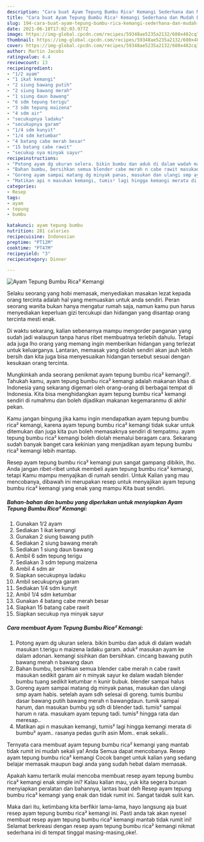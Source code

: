 ```yaml
---
description: "Cara buat Ayam Tepung Bumbu Rica² Kemangi Sederhana dan Mudah Dibuat"
title: "Cara buat Ayam Tepung Bumbu Rica² Kemangi Sederhana dan Mudah Dibuat"
slug: 194-cara-buat-ayam-tepung-bumbu-rica-kemangi-sederhana-dan-mudah-dibuat
date: 2021-06-18T17:02:03.977Z
image: https://img-global.cpcdn.com/recipes/59348ae5235a2132/680x482cq70/ayam-tepung-bumbu-rica-kemangi-foto-resep-utama.jpg
thumbnail: https://img-global.cpcdn.com/recipes/59348ae5235a2132/680x482cq70/ayam-tepung-bumbu-rica-kemangi-foto-resep-utama.jpg
cover: https://img-global.cpcdn.com/recipes/59348ae5235a2132/680x482cq70/ayam-tepung-bumbu-rica-kemangi-foto-resep-utama.jpg
author: Martin Jacobs
ratingvalue: 4.4
reviewcount: 13
recipeingredient:
- "1/2 ayam"
- "1 ikat kemangi"
- "2 siung bawang putih"
- "2 siung bawang merah"
- "1 siung daun bawang"
- "6 sdm tepung terigu"
- "3 sdm tepung maizena"
- "4 sdm air"
- "secukupnya ladaku"
- "secukupnya garam"
- "1/4 sdm kunyit"
- "1/4 sdm ketumbar"
- "4 batang cabe merah besar"
- "15 batang cabe rawit"
- "secukup nya minyak sayur"
recipeinstructions:
- "Potong ayam dg ukuran selera. bikin bumbu dan aduk di dalam wadah masukan t.terigu n maizena ladaku garam. aduk² masukan ayam ke dalam adonan. kemangi sisihkan dan bersihkan. cincang bawang putih bawang merah n bawang daun"
- "Bahan bumbu, bersihkan semua blender cabe merah n cabe rawit masukan sedikit garam air n minyak sayur ke dalam wadah blender bumbu tuang sedikit ketumbar n kunir bubuk. blender sampai halus"
- "Goreng ayam sampai matang dg minyak panas, masukan dan ulangi smp ayam habis. setelah ayam sdh selesai di goreng. tumis bumbu dasar bawang putih bawang merah n bawangdaun. tumik sampai harum, dan masukan bumbu yg sdh di blender tadi. tumis² sampai harum n rata. masukam ayam tepung tadi. tumis² hingga rata dan meresap.."
- "Matikan api n masukan kemangi, tumis² lagi hingga kemangi merata di bumbu² ayam.. rasanya pedas gurih asin Mom.. enak sekalii.."
categories:
- Resep
tags:
- ayam
- tepung
- bumbu

katakunci: ayam tepung bumbu 
nutrition: 281 calories
recipecuisine: Indonesian
preptime: "PT12M"
cooktime: "PT47M"
recipeyield: "3"
recipecategory: Dinner

---
```



![Ayam Tepung Bumbu Rica² Kemangi](https://img-global.cpcdn.com/recipes/59348ae5235a2132/680x482cq70/ayam-tepung-bumbu-rica-kemangi-foto-resep-utama.jpg)

Selaku seorang yang hobi memasak, menyediakan masakan lezat kepada orang tercinta adalah hal yang memuaskan untuk anda sendiri. Peran seorang  wanita bukan hanya mengatur rumah saja, namun kamu pun harus menyediakan keperluan gizi tercukupi dan hidangan yang disantap orang tercinta mesti enak.

Di waktu  sekarang, kalian sebenarnya mampu mengorder panganan yang sudah jadi walaupun tanpa harus ribet membuatnya terlebih dahulu. Tetapi ada juga lho orang yang memang ingin memberikan hidangan yang terlezat untuk keluarganya. Lantaran, memasak yang diolah sendiri akan jauh lebih bersih dan kita juga bisa menyesuaikan hidangan tersebut sesuai dengan kesukaan orang tercinta. 



Mungkinkah anda seorang penikmat ayam tepung bumbu rica² kemangi?. Tahukah kamu, ayam tepung bumbu rica² kemangi adalah makanan khas di Indonesia yang sekarang digemari oleh orang-orang di berbagai tempat di Indonesia. Kita bisa menghidangkan ayam tepung bumbu rica² kemangi sendiri di rumahmu dan boleh dijadikan makanan kegemaranmu di akhir pekan.

Kamu jangan bingung jika kamu ingin mendapatkan ayam tepung bumbu rica² kemangi, karena ayam tepung bumbu rica² kemangi tidak sukar untuk ditemukan dan juga kita pun boleh memasaknya sendiri di tempatmu. ayam tepung bumbu rica² kemangi boleh diolah memalui beragam cara. Sekarang sudah banyak banget cara kekinian yang menjadikan ayam tepung bumbu rica² kemangi lebih mantap.

Resep ayam tepung bumbu rica² kemangi pun sangat gampang dibikin, lho. Anda jangan ribet-ribet untuk membeli ayam tepung bumbu rica² kemangi, tetapi Kamu mampu menyajikan di rumah sendiri. Untuk Kalian yang mau mencobanya, dibawah ini merupakan resep untuk menyajikan ayam tepung bumbu rica² kemangi yang enak yang mampu Kita buat sendiri.

<!--inarticleads1-->

##### Bahan-bahan dan bumbu yang diperlukan untuk menyiapkan Ayam Tepung Bumbu Rica² Kemangi:

1. Gunakan 1/2 ayam
1. Sediakan 1 ikat kemangi
1. Gunakan 2 siung bawang putih
1. Sediakan 2 siung bawang merah
1. Sediakan 1 siung daun bawang
1. Ambil 6 sdm tepung terigu
1. Sediakan 3 sdm tepung maizena
1. Ambil 4 sdm air
1. Siapkan secukupnya ladaku
1. Ambil secukupnya garam
1. Sediakan 1/4 sdm kunyit
1. Ambil 1/4 sdm ketumbar
1. Gunakan 4 batang cabe merah besar
1. Siapkan 15 batang cabe rawit
1. Siapkan secukup nya minyak sayur




<!--inarticleads2-->

##### Cara membuat Ayam Tepung Bumbu Rica² Kemangi:

1. Potong ayam dg ukuran selera. bikin bumbu dan aduk di dalam wadah masukan t.terigu n maizena ladaku garam. aduk² masukan ayam ke dalam adonan. kemangi sisihkan dan bersihkan. cincang bawang putih bawang merah n bawang daun
1. Bahan bumbu, bersihkan semua blender cabe merah n cabe rawit masukan sedikit garam air n minyak sayur ke dalam wadah blender bumbu tuang sedikit ketumbar n kunir bubuk. blender sampai halus
1. Goreng ayam sampai matang dg minyak panas, masukan dan ulangi smp ayam habis. setelah ayam sdh selesai di goreng. tumis bumbu dasar bawang putih bawang merah n bawangdaun. tumik sampai harum, dan masukan bumbu yg sdh di blender tadi. tumis² sampai harum n rata. masukam ayam tepung tadi. tumis² hingga rata dan meresap..
1. Matikan api n masukan kemangi, tumis² lagi hingga kemangi merata di bumbu² ayam.. rasanya pedas gurih asin Mom.. enak sekalii..




Ternyata cara membuat ayam tepung bumbu rica² kemangi yang mantab tidak rumit ini mudah sekali ya! Anda Semua dapat mencobanya. Resep ayam tepung bumbu rica² kemangi Cocok banget untuk kalian yang sedang belajar memasak maupun bagi anda yang sudah hebat dalam memasak.

Apakah kamu tertarik mulai mencoba membuat resep ayam tepung bumbu rica² kemangi enak simple ini? Kalau kalian mau, yuk kita segera buruan menyiapkan peralatan dan bahannya, lantas buat deh Resep ayam tepung bumbu rica² kemangi yang enak dan tidak rumit ini. Sangat taidak sulit kan. 

Maka dari itu, ketimbang kita berfikir lama-lama, hayo langsung aja buat resep ayam tepung bumbu rica² kemangi ini. Pasti anda tak akan nyesel membuat resep ayam tepung bumbu rica² kemangi mantab tidak rumit ini! Selamat berkreasi dengan resep ayam tepung bumbu rica² kemangi nikmat sederhana ini di tempat tinggal masing-masing,oke!.

